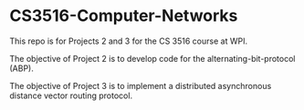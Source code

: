 # CS3516-Computer-Networks

This repo is for Projects 2 and 3 for the CS 3516 course at WPI.

The objective of Project 2 is to develop code for the alternating-bit-protocol (ABP). 

The objective of Project 3 is to implement a distributed asynchronous distance vector routing protocol.
